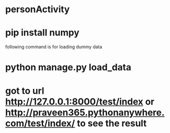 # personActivity

# pip install numpy
following command is for loading dummy data
# python manage.py load_data 
# got to url http://127.0.0.1:8000/test/index or http://praveen365.pythonanywhere.com/test/index/ to see the result

